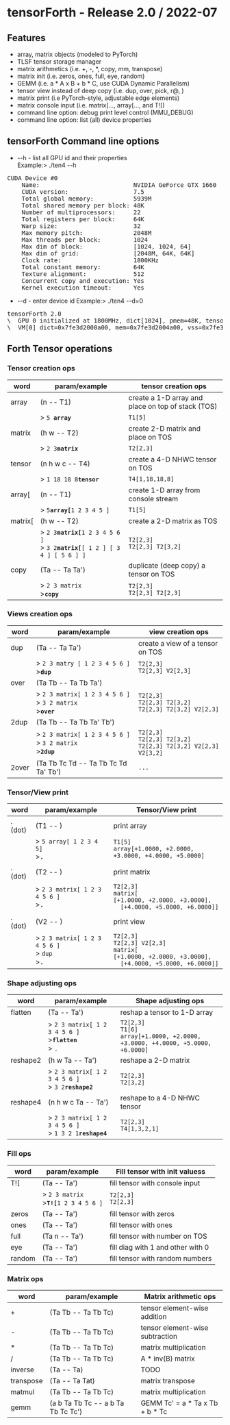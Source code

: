 # tensorForth - Release 2.0 / 2022-07
## Features
* array, matrix objects (modeled to PyTorch)
* TLSF tensor storage manager
* matrix arithmetics (i.e. +, -, *, copy, mm, transpose)
* matrix init (i.e. zeros, ones, full, eye, random)
* GEMM (i.e. a * A x B + b * C, use CUDA Dynamic Parallelism)
* tensor view instead of deep copy (i.e. dup, over, pick, r@, )
* matrix print (i.e PyTorch-style, adjustable edge elements)
* matrix console input (i.e. matrix[..., array[..., and T![)
* command line option: debug print level control (MMU_DEBUG)
* command line option: list (all) device properties

## tensorForth Command line options
* \--h - list all GPU id and their properties<br/>
Example:> ./ten4 \--h<br/>
<pre>
CUDA Device #0
    Name:                          NVIDIA GeForce GTX 1660
	CUDA version:                  7.5
	Total global memory:           5939M
	Total shared memory per block: 48K
	Number of multiprocessors:     22
	Total registers per block:     64K
	Warp size:                     32
	Max memory pitch:              2048M
	Max threads per block:         1024
	Max dim of block:              [1024, 1024, 64]
	Max dim of grid:               [2048M, 64K, 64K]
	Clock rate:                    1800KHz
	Total constant memory:         64K
	Texture alignment:             512
	Concurrent copy and execution: Yes
	Kernel execution timeout:      Yes
</pre>
* \--d - enter device id
Example:> ./ten4 \--d=0
<pre>
tensorForth 2.0
\  GPU 0 initialized at 1800MHz, dict[1024], pmem=48K, tensor=1024M
\  VM[0] dict=0x7fe3d2000a00, mem=0x7fe3d2004a00, vss=0x7fe3d2010a00
</pre>

## Forth Tensor operations
### Tensor creation ops
|word|param/example|tensor creation ops|
|---|---|---|
|array|(n -- T1)|create a 1-D array and place on top of stack (TOS)|
||> `5 `**`array`**|`T1[5]`|
|matrix|(h w -- T2)|create 2-D matrix and place on TOS|
||> `2 3`**`matrix`**|`T2[2,3]`|
|tensor|(n h w c -- T4)|create a 4-D NHWC tensor on TOS|
||> `1 18 18 8`**`tensor`**|`T4[1,18,18,8]`|
|array[|(n -- T1)|create 1-D array from console stream|
||> `5`**`array[`**`1 2 3 4 5 ]`|`T1[5]`|
|matrix[|(h w -- T2)|create a 2-D matrix as TOS|
||> `2 3`**`matrix[`**`1 2 3 4 5 6 ]`<br/>> `3 2`**`matrix[`**`[ 1 2 ] [ 3 4 ] [ 5 6 ] ]`|`T2[2,3]`</br>`T2[2,3] T2[3,2]`|
|copy|(Ta -- Ta Ta')|duplicate (deep copy) a tensor on TOS|
||> `2 3 matrix`<br/>>**`copy`**|`T2[2,3]`<br/>`T2[2,3] T2[2,3]`|
### Views creation ops
|word|param/example|view creation ops|
|---|---|---|
|dup|(Ta -- Ta Ta')|create a view of a tensor on TOS|
||> `2 3 matry [ 1 2 3 4 5 6 ]`<br/>>**`dup`**|`T2[2,3]`<br/>`T2[2,3] V2[2,3]`|
|over|(Ta Tb -- Ta Tb Ta')||
||> `2 3 matrix[ 1 2 3 4 5 6 ]`<br/>> `3 2 matrix`<br/>>**`over`**|`T2[2,3]`<br/>`T2[2,3] T2[3,2]`<br/>`T2[2,3] T2[3,2] V2[2,3]`|
|2dup|(Ta Tb -- Ta Tb Ta' Tb')||
||> `2 3 matrix[ 1 2 3 4 5 6 ]`<br/>> `3 2 matrix`<br/>>**`2dup`**|`T2[2,3]`<br/>`T2[2,3] T2[3,2]`<br/>`T2[2,3] T2[3,2] V2[2,3] V2[3,2]`|
|2over|(Ta Tb Tc Td -- Ta Tb Tc Td Ta' Tb')|`...`|
### Tensor/View print
|word|param/example|Tensor/View print|
|---|---|---|
|. (dot)|(T1 -- )|print array|
||> `5 array[ 1 2 3 4 5]`<br/>>**`.`**|`T1[5]`<br/>`array[+1.0000, +2.0000, +3.0000, +4.0000, +5.0000]`|
|. (dot)|(T2 -- )|print matrix|
||> `2 3 matrix[ 1 2 3 4 5 6 ]`<br/>>**`.`**|`T2[2,3]`<br/>`matrix[`<br/>`[+1.0000, +2.0000, +3.0000],`<br/>`  [+4.0000, +5.0000, +6.0000]]`|
|. (dot)|(V2 -- )|print view|
||> `2 3 matrix[ 1 2 3 4 5 6 ]`<br/>> `dup`<br/>>**`.`**|`T2[2,3]`<br/>`T2[2,3] V2[2,3]`<br/>`matrix[`<br/>`[+1.0000, +2.0000, +3.0000],`<br/>`  [+4.0000, +5.0000, +6.0000]]`|
### Shape adjusting ops
|word|param/example|Shape adjusting ops|
|---|---|---|
|flatten|(Ta -- Ta')|reshap a tensor to 1-D array|
||> `2 3 matrix[ 1 2 3 4 5 6 ]`<br/>>**`flatten`**<br/>> `.`|`T2[2,3]`</br>`T1[6]`<br/>`array[+1.0000, +2.0000, +3.0000, +4.0000, +5.0000, +6.0000]`|
|reshape2|(h w Ta -- Ta')|reshape a 2-D matrix|
||> `2 3 matrix[ 1 2 3 4 5 6 ]`<br/>> `3 2`**`reshape2`**|`T2[2,3]`<br/>`T2[3,2]`|
|reshape4|(n h w c Ta -- Ta')|reshape to a 4-D NHWC tensor|
||> `2 3 matrix[ 1 2 3 4 5 6 ]`<br/>> `1 3 2 1`**`reshape4`**|`T2[2,3]`<br/>`T4[1,3,2,1]`|
### Fill ops
|word|param/example|Fill tensor with init valuess|
|---|---|---|
|T![|(Ta -- Ta')|fill tensor with console input|
||> `2 3 matrix`<br/>>**`T![`**`1 2 3 4 5 6 ]`|`T2[2,3]`<br/>`T2[2,3]`|
|zeros|(Ta -- Ta')|fill tensor with zeros|
|ones|(Ta -- Ta')|fill tensor with ones|
|full|(Ta n -- Ta')|fill tensor with number on TOS|
|eye|(Ta -- Ta')|fill diag with 1 and other with 0|
|random|(Ta -- Ta')|fill tensor with random numbers|
### Matrix ops
|word|param/example|Matrix arithmetic ops|
|---|---|---|
|+|(Ta Tb -- Ta Tb Tc)|tensor element-wise addition|
|-|(Ta Tb -- Ta Tb Tc)|tensor element-wise subtraction|
|*|(Ta Tb -- Ta Tb Tc)|matrix multiplication|
|/|(Ta Tb -- Ta Tb Tc)|A * inv(B) matrix|
|inverse|(Ta -- Ta)|TODO|
|transpose|(Ta -- Ta Tat)|matrix transpose|
|matmul|(Ta Tb -- Ta Tb Tc)|matrix multiplication|
|gemm|(a b Ta Tb Tc -- a b Ta Tb Tc Tc')|GEMM Tc' = a * Ta x Tb + b * Tc|

